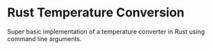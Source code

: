 # Rust Temperature Conversion
Super basic implementation of a temperature converter in Rust using command line arguments.
